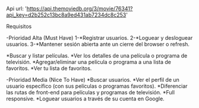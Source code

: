
Api url: 'https://api.themoviedb.org/3/movie/76341?api_key=d2b252c13bc8a9ed431ab7234dc8c253'

Requisitos

-Prioridad Alta (Must Have)
  1-*Registrar usuarios.
  2-*Loguear y desloguear usuarios.
  3-*Mantener sesión abierta ante un cierre del browser o refresh.


  *Buscar y listar películas.
  *Ver los detalles de una película o programa de televisión.
  *Agregar/eliminar una película o programa a una lista de favoritos.
  *Ver tu lista de favoritos.

-Prioridad Media (Nice To Have)
  *Buscar usuarios.
  *Ver el perfil de un usuario específico (con sus películas o programas favoritos).
  *Diferenciar las rutas de front-end para películas y programas de televisión.
  *Full responsive.
  *Loguear usuarios a través de su cuenta en Google.   